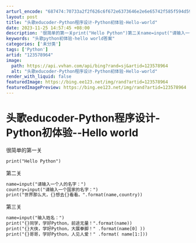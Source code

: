 ```yaml
---
arturl_encode: "687474:70733a2f2f626c6f672e6373646e2e6e65742f585f594d592f:61727469636c652f64657461696c732f313233353738393634"
layout: post
title: "头歌educoder-Python程序设计-Python初体验-Hello-world"
date: 2023-11-25 14:57:45 +08:00
description: '很简单的第一关print("Hello Python")第二关name=input("请输入一个人的'
keywords: "头歌python初体验-hello world答案"
categories: ['未分类']
tags: ['Python']
artid: "123578964"
image:
  path: https://api.vvhan.com/api/bing?rand=sj&artid=123578964
  alt: "头歌educoder-Python程序设计-Python初体验-Hello-world"
render_with_liquid: false
featuredImage: https://bing.ee123.net/img/rand?artid=123578964
featuredImagePreview: https://bing.ee123.net/img/rand?artid=123578964
---
```


# 头歌educoder-Python程序设计-Python初体验--Hello world

很简单的第一关

```html
print("Hello Python")

```

第二关

```html
name=input("请输入一个人的名字：")  
country=input("请输入一个国家的名字：")  
print("世界那么大，{}想去{}看看。".format(name,country))  

```

第三关

```html
name=input("输入姓名：")
print("{}同学，学好Python，前途无量！".format(name))    
print("{}大侠，学好Python，大展拳脚！" .format(name[0] ))                                              
print("{}哥哥，学好Python，人见人爱！" .format( name[1:]))                                              

```